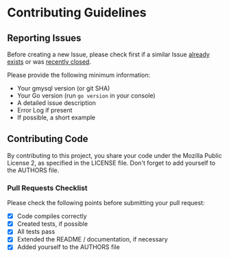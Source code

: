 # Contributing Guidelines

## Reporting Issues

Before creating a new Issue, please check first if a similar Issue [already exists](https://github.com/julienschmidt/gmysql/issues?state=open) or was [recently closed](https://github.com/julienschmidt/gmysql/issues?direction=desc&page=1&sort=updated&state=closed).

Please provide the following minimum information:
* Your gmysql version (or git SHA)
* Your Go version (run `go version` in your console)
* A detailed issue description
* Error Log if present
* If possible, a short example


## Contributing Code

By contributing to this project, you share your code under the Mozilla Public License 2, as specified in the LICENSE file.
Don't forget to add yourself to the AUTHORS file.

### Pull Requests Checklist

Please check the following points before submitting your pull request:
- [x] Code compiles correctly
- [x] Created tests, if possible
- [x] All tests pass
- [x] Extended the README / documentation, if necessary
- [x] Added yourself to the AUTHORS file